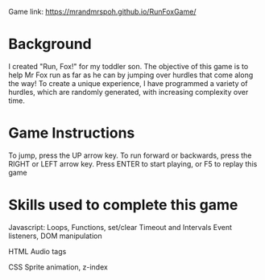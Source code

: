 Game link: https://mrandmrspoh.github.io/RunFoxGame/


# Background


I created "Run, Fox!" for my toddler son. The objective of this game is to help Mr Fox run as far as he can by jumping over hurdles that come along the way!
To create a unique experience, I have programmed a variety of hurdles, which are randomly generated, with increasing complexity over time.


# Game Instructions

To jump, press the UP arrow key. To run forward or backwards, press the RIGHT or LEFT arrow key.
Press ENTER to start playing, or F5 to replay this game


# Skills used to complete this game
Javascript: 
Loops, Functions, set/clear Timeout and Intervals
Event listeners, DOM manipulation

HTML
Audio tags

CSS
Sprite animation, z-index
